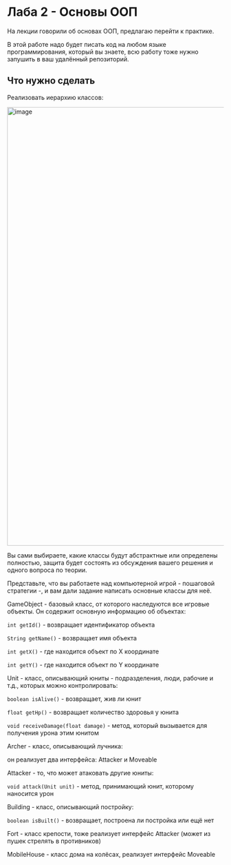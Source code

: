 # Лаба 2 - Основы ООП

На лекции говорили об основах ООП, предлагаю перейти к практике.

В этой работе надо будет писать код на любом языке программирования, который вы знаете, всю работу тоже нужно запушить в ваш удалённый репозиторий.

## Что нужно сделать

Реализовать иерархию классов:

<img width="1018" alt="image" src="https://github.com/user-attachments/assets/0826bd85-3453-420d-bf7d-229b5d2a7dc8">

Вы сами выбираете, какие классы будут абстрактные или определены полностью, защита будет состоять из обсуждения вашего решения и одного вопроса по теории.

Представьте, что вы работаете над компьютерной игрой - пошаговой стратегии -, и вам дали задание написать основные классы для неё.

GameObject - базовый класс, от которого наследуются все игровые объекты. Он содержит основную информацию об объектах:

`int getId()` - возвращает идентификатор объекта

`String getName()` - возвращает имя объекта

`int getX()` - где находится объект по X координате

`int getY()` - где находится объект по Y координате

Unit - класс, описывающий юниты - подразделения, люди, рабочие и т.д., которых можно контролировать:

`boolean isAlive()` - возвращает, жив ли юнит

`float getHp()` - возвращает количество здоровья у юнита

`void receiveDamage(float damage)` - метод, который вызывается для получения урона этим юнитом

Archer - класс, описывающий лучника:

он реализует два интерфейса: Attacker и Moveable

Attacker - то, что может атаковать другие юниты:

`void attack(Unit unit)` - метод, принимающий юнит, которому наносится урон

Building - класс, описывающий постройку:

`boolean isBuilt()` - возвращает, построена ли постройка или ещё нет

Fort - класс крепости, тоже реализует интерфейс Attacker (может из пушек стрелять в противников)

MobileHouse - класс дома на колёсах, реализует интерфейс Moveable
